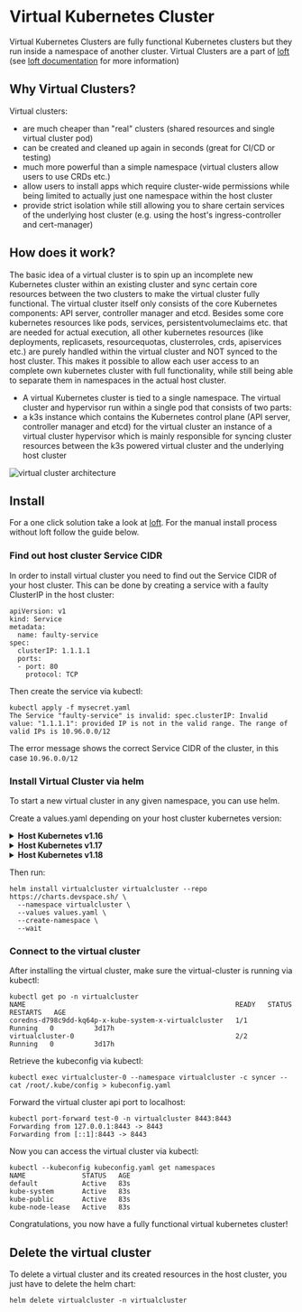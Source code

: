 # Virtual Kubernetes Cluster

Virtual Kubernetes Clusters are fully functional Kubernetes clusters but they run inside a namespace of another cluster. Virtual Clusters are a part of [loft](https://loft.sh) (see [loft documentation](https://loft.sh/docs/vclusters/basics) for more information)

## Why Virtual Clusters?

Virtual clusters:

- are much cheaper than "real" clusters (shared resources and single virtual cluster pod)
- can be created and cleaned up again in seconds (great for CI/CD or testing)
- much more powerful than a simple namespace (virtual clusters allow users to use CRDs etc.)
- allow users to install apps which require cluster-wide permissions while being limited to actually just one namespace within the host cluster
- provide strict isolation while still allowing you to share certain services of the underlying host cluster (e.g. using the host's ingress-controller and cert-manager)

## How does it work?

The basic idea of a virtual cluster is to spin up an incomplete new Kubernetes cluster within an existing cluster and sync certain core resources between the two clusters to make the virtual cluster fully functional. The virtual cluster itself only consists of the core Kubernetes components: API server, controller manager and etcd. Besides some core kubernetes resources like pods, services, persistentvolumeclaims etc. that are needed for actual execution, all other kubernetes resources (like deployments, replicasets, resourcequotas, clusterroles, crds, apiservices etc.) are purely handled within the virtual cluster and NOT synced to the host cluster. This makes it possible to allow each user access to an complete own kubernetes cluster with full functionality, while still being able to separate them in namespaces in the actual host cluster.

- A virtual Kubernetes cluster is tied to a single namespace. The virtual cluster and hypervisor run within a single pod that consists of two parts:
- a k3s instance which contains the Kubernetes control plane (API server, controller manager and etcd) for the virtual cluster
an instance of a virtual cluster hypervisor which is mainly responsible for syncing cluster resources between the k3s powered virtual cluster and the underlying host cluster

![virtual cluster architecture](https://loft.sh/docs/media/ui/vclusters/vcluster-architecture.png)

## Install

For a one click solution take a look at [loft](https://loft.sh). For the manual install process without loft follow the guide below.

### Find out host cluster Service CIDR

In order to install virtual cluster you need to find out the Service CIDR of your host cluster. This can be done by creating a service with a faulty ClusterIP in the host cluster:

```
apiVersion: v1
kind: Service
metadata:
  name: faulty-service
spec:
  clusterIP: 1.1.1.1
  ports:
  - port: 80
    protocol: TCP
```

Then create the service via kubectl:

```
kubectl apply -f mysecret.yaml
The Service "faulty-service" is invalid: spec.clusterIP: Invalid value: "1.1.1.1": provided IP is not in the valid range. The range of valid IPs is 10.96.0.0/12
```

The error message shows the correct Service CIDR of the cluster, in this case `10.96.0.0/12`

### Install Virtual Cluster via helm

To start a new virtual cluster in any given namespace, you can use helm.

Create a values.yaml depending on your host cluster kubernetes version:
<details>
<summary><b>Host Kubernetes v1.16</b></summary>
<br>
  
```
virtualCluster:
  image: rancher/k3s:v1.16.13-k3s1
  extraArgs:
    - --service-cidr=10.96.0.0/12 # THE CLUSTER SERVICE CIDR HERE
  baseArgs:
    - server
    - --write-kubeconfig=/k3s-config/kube-config.yaml
    - --data-dir=/data
    - --no-deploy=traefik,servicelb,metrics-server,local-storage
    - --disable-network-policy
    - --disable-agent
    - --disable-scheduler
    - --disable-cloud-controller
    - --flannel-backend=none
    - --kube-controller-manager-arg=controllers=*,-nodeipam,-nodelifecycle,-persistentvolume-binder,-attachdetach,-persistentvolume-expander,-cloud-node-lifecycle
storage:
  size: 5Gi

# If you don't want to sync ingresses from the vCluster to 
# the host cluster uncomment the next lines
#syncer:
#  extraArgs: ["--disable-sync-resources=ingresses"]
```

</details>

<details>
<summary><b>Host Kubernetes v1.17</b></summary>
<br>

```
virtualCluster:
  image: rancher/k3s:v1.17.9-k3s1
  extraArgs:
    - --service-cidr=10.96.0.0/12 # THE CLUSTER SERVICE CIDR HERE
  baseArgs:
    - server
    - --write-kubeconfig=/k3s-config/kube-config.yaml
    - --data-dir=/data
    - --no-deploy=traefik,servicelb,metrics-server,local-storage
    - --disable-network-policy
    - --disable-agent
    - --disable-scheduler
    - --disable-cloud-controller
    - --flannel-backend=none
    - --kube-controller-manager-arg=controllers=*,-nodeipam,-nodelifecycle,-persistentvolume-binder,-attachdetach,-persistentvolume-expander,-cloud-node-lifecycle
storage:
  size: 5Gi

# If you don't want to sync ingresses from the vCluster to 
# the host cluster uncomment the next lines
#syncer:
#  extraArgs: ["--disable-sync-resources=ingresses"]
```

</details>

<details>
<summary><b>Host Kubernetes v1.18</b></summary>
<br>

```
virtualCluster:
  image: rancher/k3s:v1.18.6-k3s1
  extraArgs:
    - --service-cidr=10.96.0.0/12 # THE CLUSTER SERVICE CIDR HERE
storage:
  size: 5Gi

# If you don't want to sync ingresses from the vCluster to 
# the host cluster uncomment the next lines
#syncer:
#  extraArgs: ["--disable-sync-resources=ingresses"]
```

</details>

Then run:
```
helm install virtualcluster virtualcluster --repo https://charts.devspace.sh/ \
  --namespace virtualcluster \
  --values values.yaml \
  --create-namespace \
  --wait
```

### Connect to the virtual cluster

After installing the virtual cluster, make sure the virtual-cluster is running via kubectl:

```
kubectl get po -n virtualcluster
NAME                                                    READY   STATUS    RESTARTS   AGE
coredns-d798c9dd-kq64p-x-kube-system-x-virtualcluster   1/1     Running   0          3d17h
virtualcluster-0                                        2/2     Running   0          3d17h
```

Retrieve the kubeconfig via kubectl:
```
kubectl exec virtualcluster-0 --namespace virtualcluster -c syncer -- cat /root/.kube/config > kubeconfig.yaml
```

Forward the virtual cluster api port to localhost:
```
kubectl port-forward test-0 -n virtualcluster 8443:8443
Forwarding from 127.0.0.1:8443 -> 8443
Forwarding from [::1]:8443 -> 8443
```

Now you can access the virtual cluster via kubectl:
```
kubectl --kubeconfig kubeconfig.yaml get namespaces
NAME              STATUS   AGE
default           Active   83s
kube-system       Active   83s
kube-public       Active   83s
kube-node-lease   Active   83s
```

Congratulations, you now have a fully functional virtual kubernetes cluster!

## Delete the virtual cluster

To delete a virtual cluster and its created resources in the host cluster, you just have to delete the helm chart:
```
helm delete virtualcluster -n virtualcluster
```
